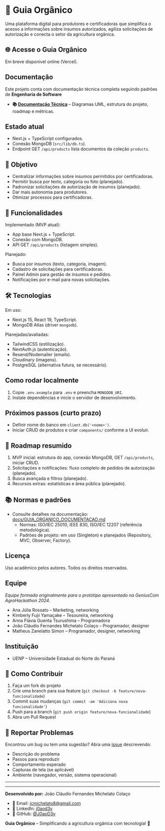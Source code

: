 # 🌱 Guia Orgânico

Uma plataforma digital para produtores e certificadoras que simplifica o acesso a informações sobre insumos autorizados, agiliza solicitações de autorização e conecta o setor da agricultura orgânica.

## 🌐 Acesse o Guia Orgânico

Em breve disponível online (Vercel).

## Documentação

Este projeto conta com documentação técnica completa seguindo padrões de **Engenharia de Software**

- **📚 [Documentação Técnica](./docs/GUIA_ORGANICO_DOCUMENTACAO.md)** – Diagramas UML, estrutura do projeto, roadmap e métricas.

## Estado atual

- Next.js + TypeScript configurados.
- Conexão MongoDB (`src/lib/db.ts`).
- Endpoint GET `/api/products` lista documentos da coleção `products`.

## 🎯 Objetivo

- Centralizar informações sobre insumos permitidos por certificadoras.
- Permitir busca por texto, categoria ou foto (planejado).
- Padronizar solicitações de autorização de insumos (planejado).
- Dar mais autonomia para produtores.
- Otimizar processos para certificadoras.

## 🚀 Funcionalidades

Implementado (MVP atual):

- App base Next.js + TypeScript.
- Conexão com MongoDB.
- API GET `/api/products` (listagem simples).

Planejado:

- Busca por insumos (texto, categoria, imagem).
- Cadastro de solicitações para certificadoras.
- Painel Admin para gestão de insumos e pedidos.
- Notificações por e-mail para novas solicitações.

## 🛠️ Tecnologias

Em uso:

- Next.js 15, React 19, TypeScript.
- MongoDB Atlas (driver `mongodb`).

Planejadas/avaliadas:

- TailwindCSS (estilização).
- NextAuth.js (autenticação).
- Resend/Nodemailer (emails).
- Cloudinary (imagens).
- PostgreSQL (alternativa futura, se necessário).

## Como rodar localmente

1. Copie `.env.example` para `.env` e preencha `MONGODB_URI`.
2. Instale dependências e inicie o servidor de desenvolvimento.

## Próximos passos (curto prazo)

- Definir nome do banco em `client.db('<nome>')`.
- Iniciar CRUD de produtos e criar `components/` conforme a UI evoluir.

## 📅 Roadmap resumido

1. MVP inicial: estrutura do app, conexão MongoDB, GET `/api/products`, iniciar CRUD.
2. Solicitações e notificações: fluxo completo de pedidos de autorização (planejado).
3. Busca avançada e filtros (planejado).
4. Recursos extras: estatísticas e área pública (planejado).

## 📚 Normas e padrões

- Consulte detalhes na documentação: [docs/GUIA_ORGANICO_DOCUMENTACAO.md](./docs/GUIA_ORGANICO_DOCUMENTACAO.md)
  - Normas: ISO/IEC 25010, IEEE 830, ISO/IEC 12207 (referência metodológica).
  - Padrões de projeto: em uso (Singleton) e planejados (Repository, MVC, Observer, Factory).

## Licença

Uso acadêmico pelos autores. Todos os direitos reservados.

## Equipe

_Equipe formada originalmente para o protótipo apresentado na GeniusCom AgroHackathon 2024._

- Ana Júlia Rossato – Marketing, networking
- Kimberly Fujii Yamaçake – Tesoureira, networking
- Anna Flávia Guenta Tsurushima – Programadora
- João Cláudio Fernandes Michelato Colaço – Programador, designer
- Matheus Zanelatto Simon – Programador, designer, networking

## Instituição

- UENP – Universidade Estadual do Norte do Paraná

## 🤝 Como Contribuir

1. Faça um fork do projeto
2. Crie uma branch para sua feature (`git checkout -b feature/nova-funcionalidade`)
3. Commit suas mudanças (`git commit -am 'Adiciona nova funcionalidade'`)
4. Push para a branch (`git push origin feature/nova-funcionalidade`)
5. Abra um Pull Request

## 🐛 Reportar Problemas

Encontrou um bug ou tem uma sugestão? Abra uma [issue](https://github.com/J0aoD3v/Guia-Organico/issues) descrevendo:

- Descrição do problema
- Passos para reproduzir
- Comportamento esperado
- Capturas de tela (se aplicável)
- Ambiente (navegador, versão, sistema operacional)

---

---

**Desenvolvido por:** João Cláudio Fernandes Michelato Colaço

- 📧 Email: jcmichelato8@gmail.com
- 💼 LinkedIn: [j0aod3v](https://www.linkedin.com/in/j0aod3v/)
- 🐙 GitHub: [@J0aoD3v](https://github.com/J0aoD3v)

**Guia Orgânico** – Simplificando a agricultura orgânica com tecnologia! 🌱

